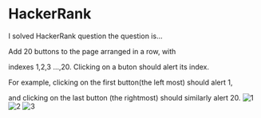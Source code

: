 # HackerRank

I solved HackerRank question the question is...

Add 20 buttons to the page arranged in a row, with

indexes 1,2,3 ...,20. Clicking on a buton should alert its index.

For example, clicking on the first button(the left most) should alert 1,

and clicking on the last button (the rightmost) should similarly alert 20.
![1](https://user-images.githubusercontent.com/58187741/149950391-f2a7c3be-353a-4299-94b0-79ec5a320b4e.PNG)
![2](https://user-images.githubusercontent.com/58187741/149950408-e1de631a-b89d-4c46-b6a1-a01bf3255f9a.png)
![3](https://user-images.githubusercontent.com/58187741/149950413-5f55e9c3-6cf8-4ebb-b5e4-d824c4ce175b.png)
